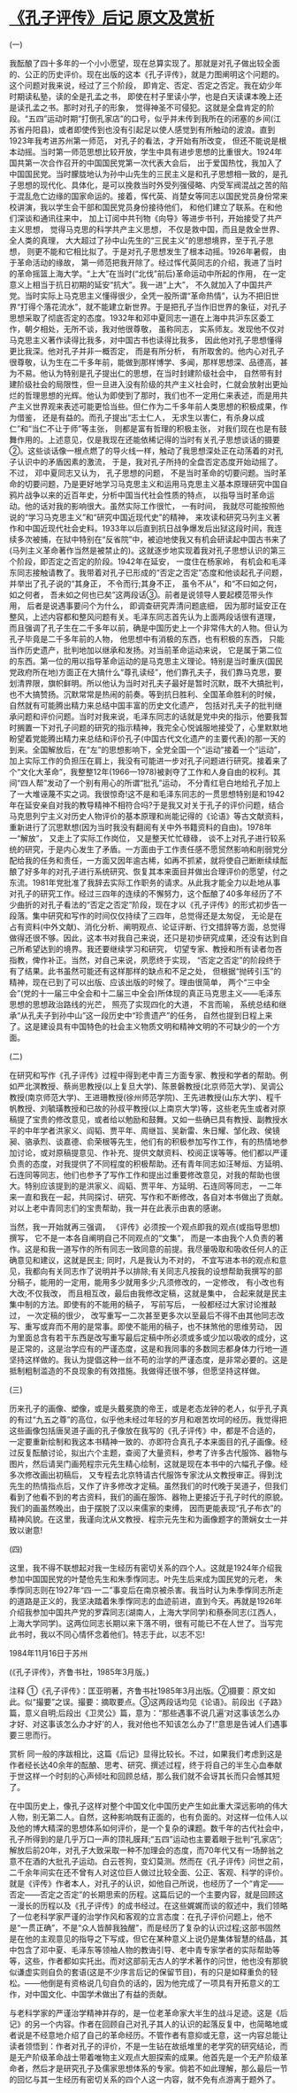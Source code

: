 # [《孔子评传》后记 原文及赏析](https://www.vrrw.net/wx/14424.html)

(一)

我酝酿了四十多年的一个小小愿望，现在总算实现了。那就是对孔子做出较全面的、公正的历史评价。现在出版的这本《孔子评传》，就是力图阐明这个问题的。这个问题对我来说，经过了三个阶段， 即肯定、否定、否定之否定。我在幼少年时期读私塾，读的全是孔孟之书， 即使在村子里读小学，也是白天读课本晚上还是读孔孟之书。那时对孔子的形象， 觉得神圣不可侵犯。这就是全盘肯定的阶段。“五四”运动时期“打倒孔家店”的口号，似乎并未传到我所在的闭塞的乡间(江苏省丹阳县)，或者即使传到也没有引起足以使人感觉到有所触动的波浪。直到1923年我考进苏州第一师范， 对孔子的看法，才开始有所改变， 但还不能说是根本动摇。当时第一师范思想比较开放，学生中具有进步思想的比重很大。1924年国共第一次合作召开的中国国民党第一次代表大会后， 出于爱国热忱，我加入了中国国民党。当时朦胧地认为孙中山先生的三民主义是和孔子思想相一致的，是孔子思想的现代化、具体化，是可以挽救当时外受列强侵略、内受军阀混战之苦的陷于混乱危亡边缘的国家命运的。接着，恽代英、肖楚女等同志以国民党员身份常来校讲演，我以学生会干部和国民党员身份接待他们， 和他们建立了联系。在和他们深谈和通讯往来中， 加上订阅中共刊物《向导》等进步书刊，开始接受了共产主义思想， 觉得马克思的科学共产主义思想， 不仅是救中国，而且是救全世界、全人类的真理， 大大超过了孙中山先生的“三民主义”的思想境界，至于孔子思想， 则更不能和它相比拟了。于是对孔子思想发生了根本动摇。1926年暑假， 由于革命活动的缘故， 第一师范把我开除了。经过恽代英同志的介绍，我进了当时的革命摇篮上海大学。“上大”在当时(“北伐”前后)革命运动中所起的作用， 在一定意义上相当于抗日初期的延安“抗大”。我一进“上大”， 不久就加入了中国共产党。当时实际上马克思主义懂得很少，全凭一股所谓“革命热情”，认为不把旧世界“打得个落花流水”，就不能建立新世界。于是把孔子当作旧世界的象征，对孔子思想采取了彻底否定的态度。1932年和邓中夏同志一道在上海中共沪东区委工作，朝夕相处，无所不谈，我对他很尊敬， 虽称同志， 实系师友。发现他不仅对马克思主义著作读得比我多，对中国古书也读得比我多， 因此他对孔子思想懂得更比我深。他对孔子并非一概否定， 而是有所分析， 有所取舍的。他内心对孔子很尊敬，认为生在二千多年前，能做到那样博学、多闻，那样思想深、品德高，甚为不易。他认为特别是孔子提出仁的思想，在当时封建阶级社会中， 自然带有封建阶级社会的局限性，但一旦进入没有阶级的共产主义社会时，仁就会放射出更灿烂的哲理思想的光辉。他认为即使到了那时，我们也不一定用仁来表述，而是用共产主义世界观来表述可能更恰当些。但仁作为二千多年前人类思想的积极成果，作为借鉴， 还是有益的。而孔子提出“志士仁人， 无求生以害仁，有杀身以成仁”和“当仁不让于师”等主张， 则都是富有哲理的积极主张， 对我们现在也是有鼓舞作用的。上述意见，仅是我现在还能依稀记得的当时有关孔子思想谈话的摄要②。这些谈话像一根点燃了的导火线一样，触动了我思想深处正在动荡着的对孔子认识中的矛盾因素的激流， 于是，我对孔子所持的全盘否定态度开始动摇了。不过， 邓中夏同志又认为， 孔子思想的问题， 不是当时革命的切要问题。当时革命的切要问题，乃是更好地学习马克思主义和运用马克思主义基本原理研究中国自鸦片战争以来的近百年史，分析中国当代社会性质的特点， 以指导当时革命运动。他的话对我的影响很大。虽然实际工作很忙， 一有时间， 我就尽可能按照他说的“学习马克思主义”和“研究中国近现代史”的精神， 来攻读和研究马列主义著作和中国近现代社会史料。1933年以后直到抗日战争爆发后出狱这段时间，我连续多次被捕，在狱中特别在“反省院”中，被迫地使我又有机会研读起中国古书来了 (马列主义革命著作当然是被禁止的)。这就逐步地实现着我对孔子思想认识的第三个阶段，即否定之否定的阶段。1942年在延安， 一度住在杨家岭， 有机会和毛泽东同志接触请教了。我带着对孔子已形成的“否定之否定”态度和他谈起孔子问题， 并举出了孔子说的“其身正， 不令而行;其身不正， 虽令不从”，和“不曰如之何，如之何者， 吾未如之何也已矣”这两段话③。前者是说领导人要起模范带头作用， 后者是说遇事要问个为什么， 即调查研究弄清问题底细， 因为那时延安正在整风，上述内容都和整风问题有关。毛泽东同志首先认为上面两段话很有道理， 而且强调了孔子生在二千多年以前，确是中国历史上一个非常伟大的人物。但认为孔子毕竟是二千多年前的人物， 他思想中有消极的东西，也有积极的东西， 只能当作历史遗产，批判地加以继承和发扬。对当前革命运动来说， 它是属于第二位的东西。第一位的用以指导革命运动的是马克思主义理论。特别是当时重庆(国民党政府所在地)方面正在大搞什么“尊孔读经”，他们靠孔夫子，我们靠马克思，要划清界限，旗帜鲜明。所以他认为当时对孔夫子最好是暂时沉默，既不大搞批判，也不大搞赞扬。沉默常常是热闹的前奏。等到抗日胜利、全国革命胜利的时候， 自然就有可能腾出精力来总结中国丰富的历史文化遗产， 包括对孔夫子的批判继承问题和评价问题。当时对我来说，毛泽东同志的话就是党中央的指示，他要我暂时搁置一下对孔子问题的研究的指示精神，我完全心悦诚服地接受了，心里默默地盼望着党能腾出精力来总结和评价孔子(中国古代文化遗产的主要代表)的那一天的到来。全国解放后，在“左”的思想影响下，全党全国一个“运动”接着一个“运动”， 加上实际工作的负担压在肩上，我没有可能进一步对孔子问题进行研究。接着来了个“文化大革命”，我整整12年(1966—1978)被剥夺了工作和人身自由的权利。其间“四人帮”发动了一个别有用心的所谓“批孔”运动， 不分青红皂白地给孔子加上了一大堆诬蔑不实之词。我很惊奇!这不是和毛泽东同志的一贯思想特别是和1942年在延安亲自对我的教导精神不相符合吗?于是我又对关于孔子的评价问题，结合马克思列宁主义对历史人物评价的基本原理和尚能记得的《论语》等古文献资料，重新进行了沉思默想(因为当时我没有翻阅有关中外书籍资料的自由)。1978年一“解放”， 又走上了实际工作岗位， 又是整天忙忙碌碌， 谈不上对孔子进行较系统的研究，于是内心发生了矛盾。一方面由于工作责任感不愿贸然影响和削弱党分配给我的任务和责任，一方面又因年逾古稀，如再不抓紧，就将使自己断断续续酝酿了好多年的对孔子进行系统研究、恢复其本来面目并做出合理评价的愿望，付之东流。1981年党批准了我辞去实际工作职务的请求。从此我才能全力以赴地从事对孔子的研究工作。经过三四年的连续的不懈努力，这个酝酿了40多年经历了不少曲折的对孔子看法的“否定之否定”阶段，现在才以《孔子评传》的形式初步告一段落。集中研究和写作的时间仅仅持续了三四年，总觉得还是太匆促， 无论是在占有资料(中外文献)、消化分析、阐明观点、论证评断、行文措辞等方面，总觉得做得还很不够。因此，这本书对我自己来说，还只是初步研究成果，还没有达到自己所希望达到的境界。我还要继续学习和研究， 切望专家、教授和所有读者勿吝指教，俾作补正。当然，对自己来说，夙愿终于实现， “否定之否定”的阶段终于有了结果。此书虽然可能还有这样那样的缺点和不足之处， 但根据“抛砖引玉”的精神，现在已到了可以出版、应该出版的时候了。理由很简单， 两个“三中全会”(党的十一届三中全会和十二届三中全会)所体现的真正马克思主义——毛泽东思想的思想政治路线的光芒， 照亮了实现四化的大道， 不言而喻， 系统总结和继承“从孔夫子到孙中山”这一段历史中“珍贵遗产”的任务， 自然也提到日程上来了。这是建设具有中国特色的社会主义物质文明和精神文明的不可缺少的一个方面。



(二)

在研究和写作《孔子评传》过程中得到老中青三方面专家、教授和学者的帮助。例如严北溟教授、蔡尚思教授(以上复旦大学)、陈景磐教授(北京师范大学)、吴调公教授(南京师范大学)、王进珊教授(徐州师范学院)、王先进教授(山东大学)、程千帆教授、刘毓璜教授和已故的孙叔平教授(以上南京大学)等，这些老先生或者对原稿提了宝贵的修改意见，或者给以勉励和鼓舞。又如一些确已具有教授、副教授水平的中年学者洪家义、阎韬、贾平年、周继旨、吴新雷、朱日耀、邹化政、侯镜昶、骆承烈、谈嘉德、俞荣根等先生，他们有的积极参加写作工作，有的热情地参加讨论，或对原稿提意见、作补充、提供文献资料、校阅正误等等。他们都以严谨负责的态度，对我提供了不同程度的积极帮助。还有青年同志如汪琴烜、方延明、石连同等同志，他们也参予了写作工作和提出过重要修改意见，对我的帮助也很大。特别应该提到的是洪家义、阎韬、贾平年、方延明、石连同等同志， 一二年来一直和我在一起，共同探讨、研究、写作和不断修改，各自对本书做出了贡献。对以上老中青同志们的宝贵帮助，我一并在此表示由衷的感谢。

当然，我一开始就再三强调， 《评传》必须按一个观点即我的观点(或指导思想)撰写， 它不是一本各自阐明自己不同观点的“文集”， 而是一本由我个人负责的著作。这是和我一道写作的所有同志一致同意的前提。我尽量吸取和吸收任何人的正确意见和建议，这就是民主; 同时，凡是我认为不对的， 不宜写进本书的观点和意见，我都向有关同志作了说明并予以排除;有关同志凡按我的设想帮助我撰写的部分稿子，能用的一定用，能用多少就用多少;凡须修改的，一定修改， 有小改也有大改;不仅我改， 而且相互改，最后由我修改定稿，这就是集中， 合起来就是民主集中制的方法。即使有的不能用的稿子， 写前写后， 一般都经过大家讨论推敲过， 一次定稿的很少， 改写重写一二次甚至更多次以至最后不得不由其他同志改写、重写或弃而不用的是常事。即使不能用的稿子，也不抹煞他的思维劳动， 因为里面总含有若干东西是改写重写最后定稿中所必须或多或少加以吸收的成分，这是正常的，这是治学应有的严谨态度，这是和我同事的多数同志都身体力行地一道坚持这样做的。我认为提倡这种一丝不苟的治学的严谨态度，是非常必要的。这是抵制粗制滥造的不良现象的有效措施。我做得还很不够，但愿坚持这样做。

(三)

历来孔子的画像、塑像，或是头戴冕旒的帝王，或是老态龙钟的老人，似乎孔子真的有过“九五之尊”的高位，似乎他未经过年轻的岁月和艰苦坎坷的经历。我觉得把这些画像包括唐吴道子画的孔子像放在我写的《孔子评传》中，都是不合适的， 一定要重新绘制和我这本书精神一致的、亦即符合真孔子本来面目的孔子画像。经过反复酝酿讨论，拟出六个主题，查阅了大量资料，参考了许多古代服饰、器物与图片，然后请吴门画苑程宗元先生精心绘制，这就是现在本书中的六幅孔子像。经多次修改画出初稿后， 又专程去北京特请古代服饰专家沈从文教授审正。得到沈先生的热情指点后，又作了许多修改才定稿。虽然我们的时代晚于吴道子，但我们看到了他看不到的考古资料，我们的画在服饰、器物上更接近于孔子时代的原貌。我们的画虽然晚出，由于摆脱了汉以来儒家的束缚， 因而更能表现“孔子布衣”的精神风貌。在这里，我谨向沈从文教授、程宗元先生和为画像题字的萧娴女士一并致以谢意!

(四)

这里，我不得不联想起对我一生经历有密切关系的四个人。这就是1924年介绍我参加中国国民党的叶楚伧先生和朱季惸同志。叶先生后来成为国民党的元老， 朱季惸同志则在1927年“四·一二”事变后在南京被杀害。我当时认为朱季惸同志所走的道路是正义的，我坚决踏着朱季惸同志的血迹前进，直到今天。再就是1926年介绍我参加中国共产党的罗霖同志(湖南人，上海大学同学)和蔡泰同志(江西人，上海大学同学)。这两位同志长期以来下落不明，很有可能已不在人世了。当写完此书时，我以不同心情怀念着他们。特志于此，以志不忘!

1984年11月16日于苏州

(《孔子评传》，齐鲁书社，1985年3月版。)

注释 ①《孔子评传》：匡亚明著，齐鲁书社1985年3月出版。②摄要：原文如此。似“撮要”之误。撮要：摘取要点。③这两段话均见《论语》。前段出《子路》篇，意义自明;后段出《卫灵公》篇，意为：“那些遇事不说几遍‘对这事该怎么办才好、对这事该怎么办才好’的人，我对他也不知该怎么办了!”意思是告诫人们遇事要三思而行。

赏析 同一般的序跋相比，这篇《后记》显得比较长。不过，如果我们考虑到这是作者经长达40余年的酝酿、思考、研究、撰述过程，终于将自己的半生心血奉献于世这样一个时刻的心声倾吐和回顾总结，那么我们就不会讶其长而只会憾其短了。

在中国历史上，像孔子这样对整个中国文化中国历史产生如此重大深远影响的伟大人物，别无第二人。自然，这种影响既有正面的，也有负面的。对这样一位伟人以及他的博大精深的思想体系如何评价，是一个复杂的课题。数千年的古代社会中，孔子所得到的是几乎万口一声的顶礼膜拜;“五四”运动也主要着眼于批判“孔家店”;解放后前20年，对孔子大致采取一种不加理会的态度，而70年代又有一场醉翁之意不在酒的大批孔子运动。白云苍狗，变幻莫测。然而在《孔子评传》问世之前，二千余年间实在还不曾有人对这位巨人做过比较全面、公正、客观、科学的评价。就是《评传》作者本人，对孔子的认识，如他自己所说，也经历了一个“肯定——否定——否定之否定”的长期思索的历程。这篇后记的一个主要内容，就是回顾这一漫长的历程以及《孔子评传》的成书经过。在这些娓娓而谈的叙述中，我们领略了一位老科学家严谨的治学作风和客观的立言态度：在孔子评价问题上，他不是“一贯正确”，不是“众人皆醉我独醒”，而是经历了复杂的认识过程;这部书固然是在他的主观意见的指导之下写成，但它在某种意义上说仍是集体智慧的结晶，其中包含了邓中夏、毛泽东等领袖人物的教诲引导、老中青专家学者的实际帮助等等，这些，作者都如实托出。而对这部前无古人的学术著作的问世，他也没有那貌似谦虚实则自负的套语(这是不少序言后记的保留节目)，有的只是如释重负的轻松。——他倒是有资格说几句自负的话的，因为他完成了一项具有开拓意义的工作，对中国文化、中国学术做出了有益的贡献。

与老科学家的严谨治学精神并存的，是一位老革命家大半生的战斗足迹。这是《后记》的另一个内容。作者在回顾自己对孔子其人的认识的起落反复中，也简略地或者说是不经意地介绍了自己的革命经历。不管作者有意抑或无意，这一内容总能让读者领悟到：作者对孔子的评价，不是一生钻在故纸堆里的老学究的研究结论，而是无产阶级革命战士带着唯物主义观点大胆探索的成果。他首先是一个无产阶级革命者，然后才是研究孔子及儒家思想体系的专家。倘若不如此理解，那么最后一节的回忆与其一生经历有密切关系的四个人这一内容，就不免有点游离于题外了。

